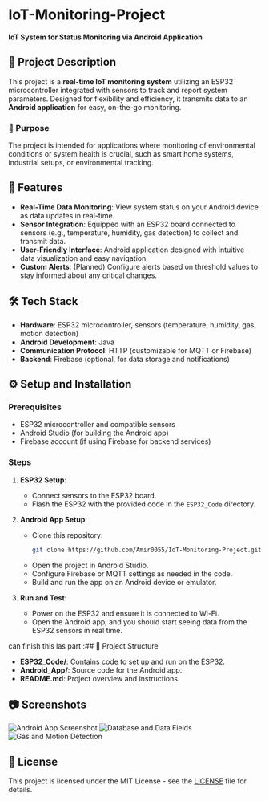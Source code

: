# IoT-Monitoring-Project  
**IoT System for Status Monitoring via Android Application**

## 📖 Project Description
This project is a **real-time IoT monitoring system** utilizing an ESP32 microcontroller integrated with sensors to track and report system parameters. Designed for flexibility and efficiency, it transmits data to an **Android application** for easy, on-the-go monitoring.

### 🎯 Purpose
The project is intended for applications where monitoring of environmental conditions or system health is crucial, such as smart home systems, industrial setups, or environmental tracking. 

## 🚀 Features
- **Real-Time Data Monitoring**: View system status on your Android device as data updates in real-time.
- **Sensor Integration**: Equipped with an ESP32 board connected to sensors (e.g., temperature, humidity, gas detection) to collect and transmit data.
- **User-Friendly Interface**: Android application designed with intuitive data visualization and easy navigation.
- **Custom Alerts**: (Planned) Configure alerts based on threshold values to stay informed about any critical changes.

## 🛠️ Tech Stack
- **Hardware**: ESP32 microcontroller, sensors (temperature, humidity, gas, motion detection)
- **Android Development**: Java
- **Communication Protocol**: HTTP (customizable for MQTT or Firebase)
- **Backend**: Firebase (optional, for data storage and notifications)

## ⚙️ Setup and Installation

### Prerequisites
- ESP32 microcontroller and compatible sensors
- Android Studio (for building the Android app)
- Firebase account (if using Firebase for backend services)

### Steps
1. **ESP32 Setup**:
   - Connect sensors to the ESP32 board.
   - Flash the ESP32 with the provided code in the `ESP32_Code` directory.
   
2. **Android App Setup**:
   - Clone this repository:  
     ```bash
     git clone https://github.com/Amir0055/IoT-Monitoring-Project.git
     ```
   - Open the project in Android Studio.
   - Configure Firebase or MQTT settings as needed in the code.
   - Build and run the app on an Android device or emulator.

3. **Run and Test**:
   - Power on the ESP32 and ensure it is connected to Wi-Fi.
   - Open the Android app, and you should start seeing data from the ESP32 sensors in real time.

can finish this las part :## 📂 Project Structure
- **ESP32_Code/**: Contains code to set up and run on the ESP32.
- **Android_App/**: Source code for the Android app.
- **README.md**: Project overview and instructions.

## 📷 Screenshots
<!-- Add screenshots of your Android app or data visualization screens here -->
![Android App Screenshot](https://github.com/user-attachments/assets/22ece27d-6eb4-49cd-a3e3-5ade46ee06ac)
![Database and Data Fields](https://github.com/user-attachments/assets/8915d8a8-fa0c-4416-aca7-3234b5560bd9)
![Gas and Motion Detection](https://github.com/user-attachments/assets/7e45d181-30bd-4d84-98a8-d15b1318d41b)

## 📝 License
This project is licensed under the MIT License - see the [LICENSE](LICENSE) file for details.
